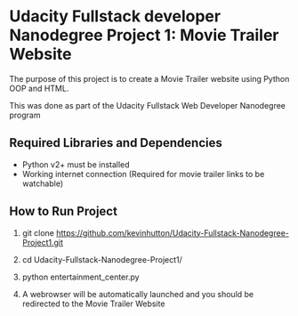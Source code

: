
Udacity Fullstack developer Nanodegree Project 1: Movie Trailer Website
================================
The purpose of this project is to create a Movie Trailer website using Python OOP and HTML.

This was done as part of the Udacity Fullstack Web Developer Nanodegree program

Required Libraries and Dependencies
-----------------------------------
* Python v2+ must be installed
* Working internet connection (Required for movie trailer links to be watchable)

How to Run Project
------------------
1) git clone https://github.com/kevinhutton/Udacity-Fullstack-Nanodegree-Project1.git

2) cd Udacity-Fullstack-Nanodegree-Project1/

3) python entertainment_center.py

4) A webrowser will be automatically launched and you should be redirected to the Movie Trailer Website


